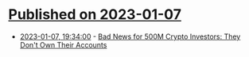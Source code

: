 # [Published on 2023-01-07](index.md)

* [2023-01-07, 19:34:00](https://news.slashdot.org/story/23/01/07/1414203/bad-news-for-500m-crypto-investors-they-dont-own-their-accounts?utm_source=rss1.0mainlinkanon&utm_medium=feed) - [Bad News for 500M Crypto Investors: They Don't Own Their Accounts](https://news.slashdot.org/story/23/01/07/1414203/bad-news-for-500m-crypto-investors-they-dont-own-their-accounts?utm_source=rss1.0mainlinkanon&utm_medium=feed)
